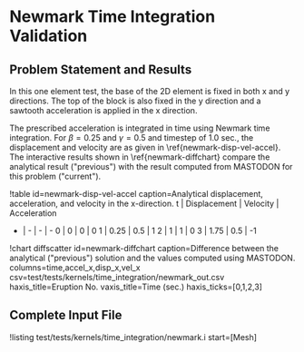 # Newmark Time Integration Validation

## Problem Statement and Results
In this one element test, the base of the 2D element is fixed in both x and y
directions. The top of the block is also fixed in the y direction and a sawtooth
acceleration is applied in the x direction.

The prescribed acceleration is integrated in time using Newmark time integration.
For $\beta = 0.25$ and $\gamma = 0.5$ and timestep of 1.0 sec., the displacement and velocity
are as given in \ref{newmark-disp-vel-accel}. The interactive results shown in
\ref{newmark-diffchart} compare the analytical result ("previous") with the result computed
from MASTODON for this problem ("current").

!table id=newmark-disp-vel-accel caption=Analytical displacement, acceleration, and velocity in the x-direction.
 t | Displacement | Velocity | Acceleration
 - | - | - | -
 0 | 0    | 0   |  0
 1 | 0.25 | 0.5 |  1
 2 | 1    | 1   |  0
 3 | 1.75 | 0.5 | -1

 !chart diffscatter id=newmark-diffchart caption=Difference between the analytical ("previous") solution and the values computed using MASTODON. columns=time,accel_x,disp_x,vel_x csv=test/tests/kernels/time_integration/newmark_out.csv haxis_title=Eruption No. vaxis_title=Time (sec.) haxis_ticks=[0,1,2,3]

## Complete Input File

!listing test/tests/kernels/time_integration/newmark.i start=[Mesh]
